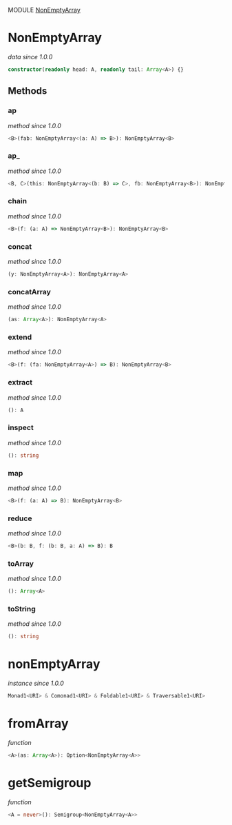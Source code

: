 MODULE [NonEmptyArray](https://github.com/gcanti/fp-ts/blob/master/src/NonEmptyArray.ts)

# NonEmptyArray

_data_
_since 1.0.0_

```ts
constructor(readonly head: A, readonly tail: Array<A>) {}
```

## Methods

### ap

_method_
_since 1.0.0_

```ts
<B>(fab: NonEmptyArray<(a: A) => B>): NonEmptyArray<B>
```

### ap\_

_method_
_since 1.0.0_

```ts
<B, C>(this: NonEmptyArray<(b: B) => C>, fb: NonEmptyArray<B>): NonEmptyArray<C>
```

### chain

_method_
_since 1.0.0_

```ts
<B>(f: (a: A) => NonEmptyArray<B>): NonEmptyArray<B>
```

### concat

_method_
_since 1.0.0_

```ts
(y: NonEmptyArray<A>): NonEmptyArray<A>
```

### concatArray

_method_
_since 1.0.0_

```ts
(as: Array<A>): NonEmptyArray<A>
```

### extend

_method_
_since 1.0.0_

```ts
<B>(f: (fa: NonEmptyArray<A>) => B): NonEmptyArray<B>
```

### extract

_method_
_since 1.0.0_

```ts
(): A
```

### inspect

_method_
_since 1.0.0_

```ts
(): string
```

### map

_method_
_since 1.0.0_

```ts
<B>(f: (a: A) => B): NonEmptyArray<B>
```

### reduce

_method_
_since 1.0.0_

```ts
<B>(b: B, f: (b: B, a: A) => B): B
```

### toArray

_method_
_since 1.0.0_

```ts
(): Array<A>
```

### toString

_method_
_since 1.0.0_

```ts
(): string
```

# nonEmptyArray

_instance_
_since 1.0.0_

```ts
Monad1<URI> & Comonad1<URI> & Foldable1<URI> & Traversable1<URI>
```

# fromArray

_function_

```ts
<A>(as: Array<A>): Option<NonEmptyArray<A>>
```

# getSemigroup

_function_

```ts
<A = never>(): Semigroup<NonEmptyArray<A>>
```
